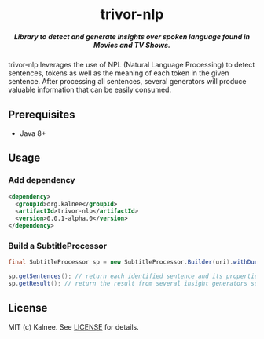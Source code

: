 <h1 align="center">trivor-nlp</h1>

<h5 align="center">Library to detect and generate insights over spoken language found in Movies and TV Shows.</h5>

trivor-nlp leverages the use of NPL (Natural Language Processing) to detect sentences, tokens as well as the meaning of each token in the given sentence. 
After processing all sentences, several generators will produce valuable information that can be easily consumed.

## Prerequisites

- Java 8+

## Usage

### Add dependency
```xml
<dependency>
  <groupId>org.kalnee</groupId>
  <artifactId>trivor-nlp</artifactId>
  <version>0.0.1-alpha.0</version>
</dependency>
```

### Build a SubtitleProcessor

```java
final SubtitleProcessor sp = new SubtitleProcessor.Builder(uri).withDuration(43).build();
```

```java
sp.getSentences(); // return each identified sentence and its properties such as tokens.
sp.getResult(); // return the result from several insight generators such as vocabulary.
```

## License

MIT (c) Kalnee. See [LICENSE](https://github.com/kalnee/trivor-nlp/blob/master/LICENSE.md) for details.

